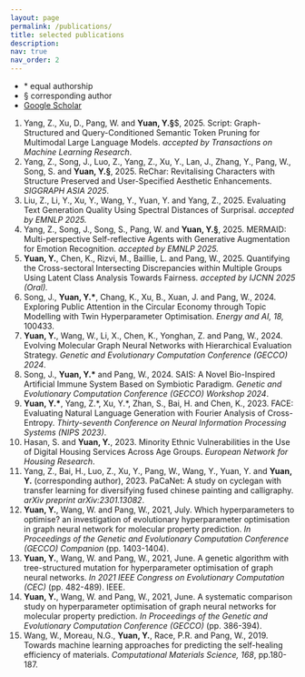 ```yaml
---
layout: page
permalink: /publications/
title: selected publications
description: 
nav: true
nav_order: 2
---
```

* \* equal authorship
* § corresponding author
* <a href= 'https://scholar.google.com/citations?user=nT2T8M4AAAAJ&hl=en'>Google Scholar</a>

<ol>

<li>Yang, Z., Xu, D., Pang, W. and <b>Yuan, Y.§</b>$, 2025. Script: Graph-Structured and Query-Conditioned Semantic Token Pruning for Multimodal Large Language Models. <i>accepted by Transactions on Machine Learning Research</i>.</li>

<li>Yang, Z., Song, J., Luo, Z., Yang, Z., Xu, Y., Lan, J., Zhang, Y., Pang, W., Song, S. and <b>Yuan, Y.§</b>, 2025. ReChar: Revitalising Characters with Structure Preserved and User-Specified Aesthetic Enhancements. <i>SIGGRAPH ASIA 2025</i>.</li>

<li>Liu, Z., Li, Y., Xu, Y., Wang, Y., Yuan, Y. and Yang, Z., 2025. Evaluating Text Generation Quality Using Spectral Distances of Surprisal. <i>accepted by EMNLP 2025.</i></li>

<li>Yang, Z., Song, J., Song, S., Pang, W. and <b>Yuan, Y.§</b>, 2025. MERMAID: Multi-perspective Self-reflective Agents with Generative Augmentation for Emotion Recognition. <i>accepted by EMNLP 2025.</i></li>

<li><b>Yuan, Y.</b>, Chen, K., Rizvi, M., Baillie, L. and Pang, W., 2025. Quantifying the Cross-sectoral Intersecting Discrepancies within Multiple Groups Using Latent Class Analysis Towards Fairness. <i>accepted by IJCNN 2025 (Oral).</i></li>

<li>Song, J., <b>Yuan, Y.*</b>, Chang, K., Xu, B., Xuan, J. and Pang, W., 2024. Exploring Public Attention in the Circular Economy through Topic Modelling with Twin Hyperparameter Optimisation. <i>Energy and AI, 18,</i> 100433.</li>

<li><b>Yuan, Y.</b>, Wang, W., Li, X., Chen, K., Yonghan, Z. and Pang, W., 2024. Evolving Molecular Graph Neural Networks with Hierarchical Evaluation Strategy. <i>Genetic and Evolutionary Computation Conference (GECCO) 2024</i>.</li>

<li>Song, J., <b>Yuan, Y.*</b> and Pang, W., 2024. SAIS: A Novel Bio-Inspired Artificial Immune System Based on Symbiotic Paradigm. <i>Genetic and Evolutionary Computation Conference (GECCO) Workshop 2024</i>.</li>

<li><b>Yuan, Y.*</b>, Yang, Z.*, Xu, Y.*, Zhan, S., Bai, H. and Chen, K., 2023. FACE: Evaluating Natural Language Generation with Fourier Analysis of Cross-Entropy. <i>Thirty-seventh Conference on Neural Information Processing Systems (NIPS 2023)</i>.</li>

<li>Hasan, S. and <b>Yuan, Y.</b>, 2023. Minority Ethnic Vulnerabilities in the Use of Digital Housing Services Across Age Groups. <i>European Network for Housing Research</i>.</li>

<li>Yang, Z., Bai, H., Luo, Z., Xu, Y., Pang, W., Wang, Y., Yuan, Y. and <b>Yuan, Y.</b> (corresponding author), 2023. PaCaNet: A study on cyclegan with transfer learning for diversifying fused chinese painting and calligraphy. <i>arXiv preprint arXiv:2301.13082</i>.</li>

<li><b>Yuan, Y.</b>, Wang, W. and Pang, W., 2021, July. Which hyperparameters to optimise? an investigation of evolutionary hyperparameter optimisation in graph neural network for molecular property prediction. <i>In Proceedings of the Genetic and Evolutionary Computation Conference (GECCO) Companion</i> (pp. 1403-1404).</li>

<li><b>Yuan, Y.</b>, Wang, W. and Pang, W., 2021, June. A genetic algorithm with tree-structured mutation for hyperparameter optimisation of graph neural networks. <i>In 2021 IEEE Congress on Evolutionary Computation (CEC) </i>(pp. 482-489). IEEE.</li>

<li><b>Yuan, Y.</b>, Wang, W. and Pang, W., 2021, June. A systematic comparison study on hyperparameter optimisation of graph neural networks for molecular property prediction. <i>In Proceedings of the Genetic and Evolutionary Computation Conference (GECCO)</i> (pp. 386-394).</li>

<!-- <li><b>Yuan, Y.*</b>, Wang, W.*, Coghill, G.M. and Pang, W., 2021. A novel genetic algorithm with hierarchical evaluation strategy for hyperparameter optimisation of graph neural networks.  <i>arXiv preprint arXiv:2101.09300</i>.</li> -->

<li>Wang, W., Moreau, N.G., <b>Yuan, Y.</b>, Race, P.R. and Pang, W., 2019. Towards machine learning approaches for predicting the self-healing efficiency of materials.  <i>Computational Materials Science, 168</i>, pp.180-187.</li>
